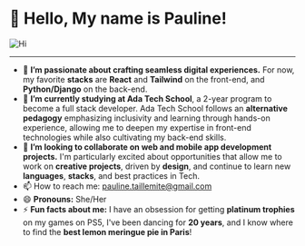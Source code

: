 # 👾 Hello, My name is Pauline!

![Hi](https://i.giphy.com/media/v1.Y2lkPTc5MGI3NjExMXJ6ZTBwN2pkaXhtYTlod3E1MGJibzVhY214NHUzN3RqajNjM2dsOCZlcD12MV9pbnRlcm5hbF9naWZfYnlfaWQmY3Q9Zw/L1R1tvI9svkIWwpVYr/giphy.gif)

---

- 👀 **I’m passionate about crafting seamless digital experiences.** For now, my favorite **stacks** are **React** and **Tailwind** on the front-end, and **Python/Django** on the back-end.
- 🌱 **I’m currently studying at Ada Tech School**, a 2-year program to become a full stack developer. Ada Tech School follows an **alternative pedagogy** emphasizing inclusivity and learning through hands-on experience, allowing me to deepen my expertise in front-end technologies while also cultivating my back-end skills.
- 💞️ **I’m looking to collaborate on web and mobile app development projects.** I'm particularly excited about opportunities that allow me to work on **creative projects**, driven by **design**, and continue to learn new **languages**, **stacks**, and best practices in Tech.
- 📫 How to reach me: pauline.taillemite@gmail.com
- 😄 **Pronouns:** She/Her
- ⚡ **Fun facts about me:** I have an obsession for getting **platinum trophies** on my games on PS5, I've been dancing for **20 years**, and I know where to find the **best lemon meringue pie in Paris**!

<!---
PaulineTaillemite/PaulineTaillemite is a ✨ special ✨ repository because its `README.md` (this file) appears on your GitHub profile.
You can click the Preview link to take a look at your changes.
--->
